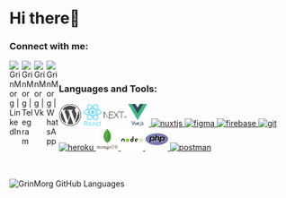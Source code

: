 # Hi there👋

### Connect with me:

[<img align="left" alt="GrinMorg | LinkedIn" width="22px" src="https://cdn.jsdelivr.net/npm/simple-icons@v3/icons/linkedin.svg" />][linkedin]
[<img align="left" alt="GrinMorg | Telegram" width="22px" src="https://cdn.jsdelivr.net/npm/simple-icons@v3/icons/telegram.svg" />][telegram]
[<img align="left" alt="GrinMorg | Vk" width="22px" src="https://cdn.jsdelivr.net/npm/simple-icons@v3/icons/vk.svg" />][vk]
[<img align="left" alt="GrinMorg | WhatsApp" width="22px" src="https://cdn.jsdelivr.net/npm/simple-icons@v3/icons/whatsapp.svg" />][whats]
<br />

### Languages and Tools:
<p align="left"><a href="https://wordpress.org/" target="_blank" rel="noreferrer"><img src="https://raw.githubusercontent.com/devicons/devicon/master/icons/wordpress/wordpress-plain.svg" alt="wordpress" width="40" height="40"/></a><a href="https://reactjs.org/" target="_blank" rel="noreferrer"><img src="https://raw.githubusercontent.com/devicons/devicon/master/icons/react/react-original-wordmark.svg" alt="react" width="40" height="40"/></a><a href="https://nextjs.org/" target="_blank" rel="noreferrer"><img src="https://raw.githubusercontent.com/devicons/devicon/master/icons/nextjs/nextjs-original-wordmark.svg" alt="next.js" width="40" height="40"/></a><a href="https://vuejs.org/" target="_blank" rel="noreferrer"><img src="https://raw.githubusercontent.com/devicons/devicon/master/icons/vuejs/vuejs-original-wordmark.svg" alt="vuejs" width="40" height="40"/> </a><a href="https://nuxtjs.org/" target="_blank" rel="noreferrer"> <img src="https://www.vectorlogo.zone/logos/nuxtjs/nuxtjs-icon.svg" alt="nuxtjs" width="40" height="40"/> </a> <a href="https://www.figma.com/" target="_blank" rel="noreferrer"> <img src="https://www.vectorlogo.zone/logos/figma/figma-icon.svg" alt="figma" width="40" height="40"/> </a> <a href="https://firebase.google.com/" target="_blank" rel="noreferrer"> <img src="https://www.vectorlogo.zone/logos/firebase/firebase-icon.svg" alt="firebase" width="40" height="40"/> </a> <a href="https://git-scm.com/" target="_blank" rel="noreferrer"> <img src="https://www.vectorlogo.zone/logos/git-scm/git-scm-icon.svg" alt="git" width="40" height="40"/> </a> <a href="https://heroku.com" target="_blank" rel="noreferrer"> <img src="https://www.vectorlogo.zone/logos/heroku/heroku-icon.svg" alt="heroku" width="40" height="40"/> </a> <a href="https://www.mongodb.com/" target="_blank" rel="noreferrer"> <img src="https://raw.githubusercontent.com/devicons/devicon/master/icons/mongodb/mongodb-original-wordmark.svg" alt="mongodb" width="40" height="40"/> </a> <a href="https://nodejs.org" target="_blank" rel="noreferrer"> <img src="https://raw.githubusercontent.com/devicons/devicon/master/icons/nodejs/nodejs-original-wordmark.svg" alt="nodejs" width="40" height="40"/> </a><a href="https://www.php.net" target="_blank" rel="noreferrer"> <img src="https://raw.githubusercontent.com/devicons/devicon/master/icons/php/php-original.svg" alt="php" width="40" height="40"/> </a><a href="https://postman.com" target="_blank" rel="noreferrer"> <img src="https://www.vectorlogo.zone/logos/getpostman/getpostman-icon.svg" alt="postman" width="40" height="40"/> </a>  </p>
<br />
<br />
<img alt="GrinMorg GitHub Languages" src="https://github-readme-stats.vercel.app/api/top-langs/?username=grinmorg&theme=tokyonight&layout=compact" />

[linkedin]: https://www.linkedin.com/in/grigory-morgachev-706610219/
[telegram]: https://t.me/gr1nmorg
[vk]: https://vk.com/gr1nmorg
[whats]: https://wa.me/79320027864?text=Hi%20im%20with%20github
